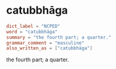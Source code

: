 # catubbhāga

``` toml
dict_label = "NCPED"
word = "catubbhāga"
summary = "the fourth part; a quarter."
grammar_comment = "masculine"
also_written_as = ["catubbhāga"]
```

the fourth part; a quarter.

